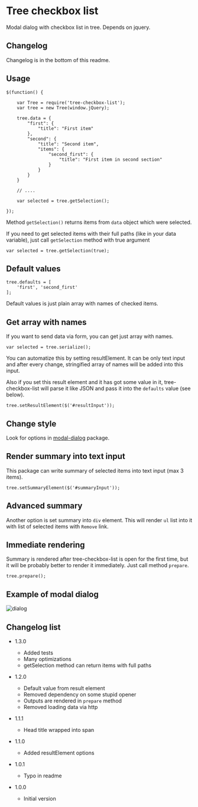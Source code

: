 # Tree checkbox list

Modal dialog with checkbox list in tree.
Depends on jquery.

## Changelog

Changelog is in the bottom of this readme.

## Usage

```
$(function() {

	var Tree = require('tree-checkbox-list');
	var tree = new Tree(window.jQuery);

	tree.data = {
		"first": {
			"title": "First item"
		},
		"second": {
			"title": "Second item",
			"items": {
				"second_first": {
					"title": "First item in second section"
				}
			}
		}
	}

	// ....

	var selected = tree.getSelection();

});
```

Method `getSelection()` returns items from `data` object which were selected.

If you need to get selected items with their full paths (like in your data variable), just call `getSelection` method with
true argument

```
var selected = tree.getSelection(true);
```

## Default values

```
tree.defaults = [
	'first', 'second_first'
];
```

Default values is just plain array with names of checked items.

## Get array with names

If you want to send data via form, you can get just array with names.

```
var selected = tree.serialize();
```

You can automatize this by setting resultElement. It can be only text input and after every change, stringified array
of names will be added into this input.

Also if you set this result element and it has got some value in it, tree-checkbox-list will parse it like JSON and pass it
into the `defaults` value (see below).

```
tree.setResultElement($('#resultInput'));
```

## Change style

Look for options in [modal-dialog](https://npmjs.org/package/modal-dialog) package.

## Render summary into text input

This package can write summary of selected items into text input (max 3 items).

```
tree.setSummaryElement($('#summaryInput'));
```

## Advanced summary

Another option is set summary into `div` element. This will render `ul` list into it with list of selected items with
`Remove` link.

## Immediate rendering

Summary is rendered after tree-checkbox-list is open for the first time, but it will be probably better to render it
immediately. Just call method `prepare`.

```
tree.prepare();
```

## Example of modal dialog

![dialog](https://raw.github.com/sakren/node-tree-checkbox-list/master/example.png)

## Changelog list

* 1.3.0
	+ Added tests
	+ Many optimizations
	+ getSelection method can return items with full paths

* 1.2.0
	+ Default value from result element
	+ Removed dependency on some stupid opener
	+ Outputs are rendered in `prepare` method
	+ Removed loading data via http

* 1.1.1
	+ Head title wrapped into span

* 1.1.0
	+ Added resultElement options

* 1.0.1
	+ Typo in readme

* 1.0.0
	+ Initial version